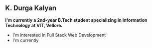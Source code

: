 ## K. Durga Kalyan

**I'm currently a 2nd-year B.Tech student specializing in Information Technology at VIT, Vellore.**

- I'm interested in Full Stack Web Development
- I'm currently 
<!--
**DURGAKALYAN27/DURGAKALYAN27** is a ✨ _special_ ✨ repository because its `README.md` (this file) appears on your GitHub profile.

Here are some ideas to get you started:

- 🔭 I’m currently working on ...
- 🌱 I’m currently learning ...
- 👯 I’m looking to collaborate on ...
- 🤔 I’m looking for help with ...
- 💬 Ask me about ...
- 📫 How to reach me: ...
- 😄 Pronouns: ...
- ⚡ Fun fact: ...
-->
